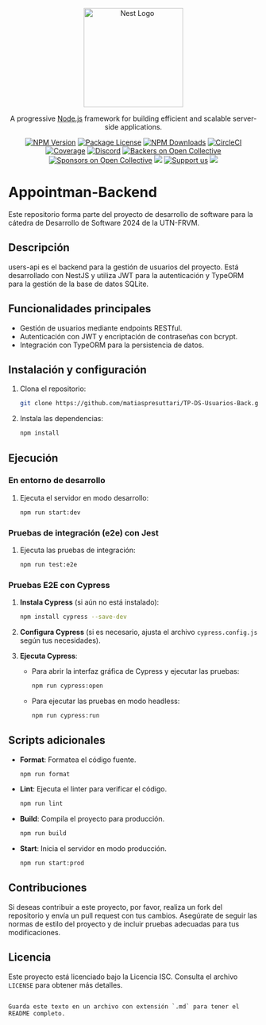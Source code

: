 <p align="center">
  <a href="http://nestjs.com/" target="blank"><img src="https://nestjs.com/img/logo-small.svg" width="200" alt="Nest Logo" /></a>
</p>

[circleci-image]: https://img.shields.io/circleci/build/github/nestjs/nest/master?token=abc123def456
[circleci-url]: https://circleci.com/gh/nestjs/nest

  <p align="center">A progressive <a href="http://nodejs.org" target="_blank">Node.js</a> framework for building efficient and scalable server-side applications.</p>
    <p align="center">
<a href="https://www.npmjs.com/~nestjscore" target="_blank"><img src="https://img.shields.io/npm/v/@nestjs/core.svg" alt="NPM Version" /></a>
<a href="https://www.npmjs.com/~nestjscore" target="_blank"><img src="https://img.shields.io/npm/l/@nestjs/core.svg" alt="Package License" /></a>
<a href="https://www.npmjs.com/~nestjscore" target="_blank"><img src="https://img.shields.io/npm/dm/@nestjs/common.svg" alt="NPM Downloads" /></a>
<a href="https://circleci.com/gh/nestjs/nest" target="_blank"><img src="https://img.shields.io/circleci/build/github/nestjs/nest/master" alt="CircleCI" /></a>
<a href="https://coveralls.io/github/nestjs/nest?branch=master" target="_blank"><img src="https://coveralls.io/repos/github/nestjs/nest/badge.svg?branch=master#9" alt="Coverage" /></a>
<a href="https://discord.gg/G7Qnnhy" target="_blank"><img src="https://img.shields.io/badge/discord-online-brightgreen.svg" alt="Discord"/></a>
<a href="https://opencollective.com/nest#backer" target="_blank"><img src="https://opencollective.com/nest/backers/badge.svg" alt="Backers on Open Collective" /></a>
<a href="https://opencollective.com/nest#sponsor" target="_blank"><img src="https://opencollective.com/nest/sponsors/badge.svg" alt="Sponsors on Open Collective" /></a>
  <a href="https://paypal.me/kamilmysliwiec" target="_blank"><img src="https://img.shields.io/badge/Donate-PayPal-ff3f59.svg"/></a>
    <a href="https://opencollective.com/nest#sponsor"  target="_blank"><img src="https://img.shields.io/badge/Support%20us-Open%20Collective-41B883.svg" alt="Support us"></a>
  <a href="https://twitter.com/nestframework" target="_blank"><img src="https://img.shields.io/twitter/follow/nestframework.svg?style=social&label=Follow"></a>
</p>

# Appointman-Backend

Este repositorio forma parte del proyecto de desarrollo de software para la cátedra de Desarrollo de Software 2024 de la UTN-FRVM.

## Descripción

users-api es el backend para la gestión de usuarios del proyecto. Está desarrollado con NestJS y utiliza JWT para la autenticación y TypeORM para la gestión de la base de datos SQLite.

## Funcionalidades principales

- Gestión de usuarios mediante endpoints RESTful.
- Autenticación con JWT y encriptación de contraseñas con bcrypt.
- Integración con TypeORM para la persistencia de datos.

## Instalación y configuración

1. Clona el repositorio:
   ```bash
   git clone https://github.com/matiaspresuttari/TP-DS-Usuarios-Back.git
   ```
2. Instala las dependencias:
   ```bash
   npm install
   ```

## Ejecución

### En entorno de desarrollo

1. Ejecuta el servidor en modo desarrollo:
   ```bash
   npm run start:dev
   ```

### Pruebas de integración (e2e) con Jest

1. Ejecuta las pruebas de integración:
   ```bash
   npm run test:e2e
   ```

### Pruebas E2E con Cypress

1. **Instala Cypress** (si aún no está instalado):
   ```bash
   npm install cypress --save-dev
   ```

2. **Configura Cypress** (si es necesario, ajusta el archivo `cypress.config.js` según tus necesidades).

3. **Ejecuta Cypress**:
   - Para abrir la interfaz gráfica de Cypress y ejecutar las pruebas:
     ```bash
     npm run cypress:open
     ```
   - Para ejecutar las pruebas en modo headless:
     ```bash
     npm run cypress:run
     ```

## Scripts adicionales

- **Format**: Formatea el código fuente.
  ```bash
  npm run format
  ```
- **Lint**: Ejecuta el linter para verificar el código.
  ```bash
  npm run lint
  ```
- **Build**: Compila el proyecto para producción.
  ```bash
  npm run build
  ```
- **Start**: Inicia el servidor en modo producción.
  ```bash
  npm run start:prod
  ```

## Contribuciones

Si deseas contribuir a este proyecto, por favor, realiza un fork del repositorio y envía un pull request con tus cambios. Asegúrate de seguir las normas de estilo del proyecto y de incluir pruebas adecuadas para tus modificaciones.

## Licencia

Este proyecto está licenciado bajo la Licencia ISC. Consulta el archivo `LICENSE` para obtener más detalles.

```

Guarda este texto en un archivo con extensión `.md` para tener el README completo.